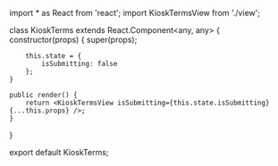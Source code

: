 import * as React from 'react';
import KioskTermsView from './view';

class KioskTerms extends React.Component<any, any> {
    constructor(props) {
        super(props);

        this.state = {
            isSubmitting: false
        };
    }

    public render() {
        return <KioskTermsView isSubmitting={this.state.isSubmitting} {...this.props} />;
    }
}

export default KioskTerms;
